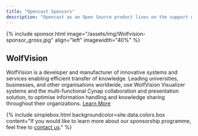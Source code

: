 ```yaml
---
title: "Opencast Sponsors"
description: "Opencast as an Open Source product lives on the support of its community. We’re grateful to every committer, contributor and community member providing feedback. And to our sponsors!"
---
```

{% include sponsor.html 
image="/assets/img/Wolfvision-sponsor_gross.jpg"
align="left"
imagewidth="40%"
%}
## WolfVision

WolfVision is a developer and manufacturer of innovative systems and services enabling efficient transfer of knowledge. Leading universities, businesses, and other organisations worldwide, use WolfVision Visualizer systems and the multi-functional Cynap collaboration and presentation solution, to optimise information handling and knowledge sharing throughout their organizations.
[Learn More](https://wolfvision.com/vsolution/index.php/de)


{% include simplebox.html backgroundcolor=site.data.colors.box 
content="If you would like to learn more about our sponsorship programme, feel free to [contact us](https://wolfvision.com/vsolution/index.php/de)." %}